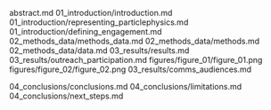 abstract.md
01_introduction/introduction.md
01_introduction/representing_particlephysics.md
01_introduction/defining_engagement.md
02_methods_data/methods_data.md
02_methods_data/methods.md
02_methods_data/data.md
03_results/results.md
03_results/outreach_participation.md
figures/figure_01/figure_01.png
figures/figure_02/figure_02.png
03_results/comms_audiences.md
<!--figures/figure_03/figure_03.svg-->
<!--figures/figure_04/figure_04.svg-->
<!--figures/figure_05/figure_05.svg-->
<!--figures/figure_06/figure_06.svg-->
04_conclusions/conclusions.md
04_conclusions/limitations.md
04_conclusions/next_steps.md
